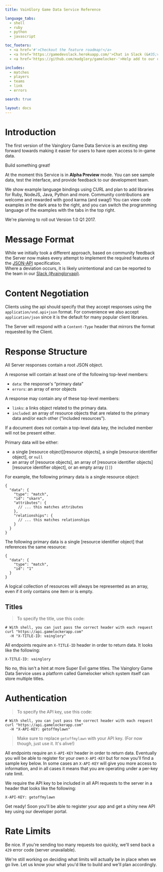 ```yaml
---
title: VainGlory Game Data Service Reference

language_tabs:
  - shell
  - ruby
  - python
  - javascript

toc_footers:
  - <a href='#'>Checkout the feature roadmap!</a>
  - <a href='https://gamedevslack.herokuapp.com/'>Chat in Slack (&#35;vaingloryapi!</a>
  - <a href='https://github.com/madglory/gamelocker-'>Help add to our documentation!</a>

includes:
  - matches
  - players
  - teams
  - link
  - errors

search: true

layout: docs
---
```

# Introduction

The first version of the Vainglory Game Data Service is an exciting step forward
towards making it easier for users to have open access to in-game data.

Build something great!

At the moment this Service is in **Alpha Preview** mode.  You can see sample data,
test the interface, and provide feedback to our development team.  

We show example language bindings using CURL and plan to add libraries for Ruby,
NodeJS, Java, Python and more.  Community contributions are welcome and rewarded with good
karma (and swag!) You can view code examples in the dark area to the right, and
you can switch the programming language of the examples with the tabs in the
top right.

We're planning to roll out Version 1.0 Q1 2017.

# Message Format

While we initially took a different approach, based on community feedback
the Server now makes every attempt to implement the required features of the
[JSON-API](http://jsonapi.org/) specification.  
Where a deviation occurs, it is likely unintentional and can
be reported to the team in our [Slack (#vaingloryapi)](gamedevelopment.slack.com).

# Content Negotiation

Clients using the api should specify that they accept responses using the
`application/vnd.api+json` format. For convenience we also accept `application/json`
since it is the default for many popular client libraries.

The Server will respond with a `Content-Type` header that mirrors the format
requested by the Client.

# Response Structure

All Server responses contain a root JSON object.  

A response will contain at least one of the following top-level members:

  * `data`: the response's “primary data”
  * `errors`: an array of error objects

A response may contain any of these top-level members:

  * `links`: a links object related to the primary data.
  * `included`: an array of resource objects that are related to the primary data and/or each other (“included resources”).

If a document does not contain a top-level data key, the included member will not be present either.

Primary data will be either:

  * a single [resource object][resource objects], a single [resource identifier object], or `null`
  * an array of [resource objects], an array of [resource identifier objects][resource identifier object], or
  an empty array (`[]`)

For example, the following primary data is a single resource object:

~~~.language-json
{
  "data": {
    "type": "match",
    "id": "skarn",
    "attributes": {
      // ... this matches attributes
    },
    "relationships": {
      // ... this matches relationships
    }
  }
}
~~~

The following primary data is a single [resource identifier object] that
references the same resource:

~~~.language-json
{
  "data": {
    "type": "match",
    "id": "1"
  }
}
~~~

A logical collection of resources will always be represented as an array, even if
it only contains one item or is empty.

## Titles

> To specify the title, use this code:

```shell
# With shell, you can just pass the correct header with each request
curl "https://api.gamelockerapp.com"
  -H "X-TITLE-ID: vainglory"
```

All endpoints require an `X-TITLE-ID` header in order to return data.  It looks like the following:

`X-TITLE-ID: vainglory`

<aside class="notice">
No no, this isn't a hint at more Super Evil game titles.  The Vainglory Game Data
Service uses a platform called Gamelocker which system itself can store multiple titles.
</aside>

# Authentication

> To specify the API key, use this code:

<!-- ```ruby
require 'kittn'

api = Kittn::APIClient.authorize!('meowmeowmeow')
```

```python
import kittn

api = kittn.authorize('meowmeowmeow')
``` -->

```shell
# With shell, you can just pass the correct header with each request
curl "https://api.gamelockerapp.com"
  -H "X-API-KEY: getoffmylawn"
```

<!-- ```javascript
const kittn = require('kittn');

let api = kittn.authorize('meowmeowmeow');
``` -->

> Make sure to replace `getoffmylawn` with your API key. (For now though, just use it.  It's alive!)

All endpoints require an `X-API-KEY` header in order to return data.  Eventually
you will be able to register for your own `X-API-KEY` but for now you'll find
a sample key below. In some cases an `X-API-KEY` will give you more access
to information, and in all cases it means that you are operating under a per-key
rate limit.

We require the API key to be included in all API requests to the server in a header that looks like the following:

`X-API-KEY: getoffmylawn`

<aside class="notice">
Get ready!  Soon you'll be able to register your app and get a shiny new API key using our developer portal.
</aside>

# Rate Limits
Be nice. If you're sending too many requests too quickly, we'll send back a
`429` error code (server unavailable).

We're still working on deciding what limits will actually be in place when
we go live.  Let us know your what you'd like to build and we'll plan
accordingly.  
